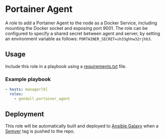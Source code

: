 # Portainer Agent

A role to add a Portainer Agent to the node as a Docker Service, including mounting the Docker socket and exposing port 9001. The role can be configured to specify a shared secret between agent and server, by setting an environment variable as follows: `PORTAINER_SECRET=sh33ghhw32rjhb3`.

## Usage

Include this role in a playbook using a [requirements.txt](https://galaxy.ansible.com/docs/using/installing.html#installing-multiple-roles-from-a-file) file.

### Example playbook

```yaml
- hosts: manager[0]
  roles:
    - gendall.portainer_agent
```

## Deployment

This role will be automatically built and deployed to [Ansible Galaxy](https://galaxy.ansible.com/gendall) when a [Semver](https://semver.org) tag is pushed to the repo.
